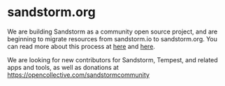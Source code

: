 # sandstorm.org
We are building Sandstorm as a community open source project, and are beginning to migrate resources from sandstorm.io to sandstorm.org. You can read more about this process at [here](https://sandstorm.org/news/2023-10-23-sandstorm-tempest-and-the-future) and [here](https://sandstorm.org/news/2023-11-03-from-io-to-org).

We are looking for new contributors for Sandstorm, Tempest, and related apps and tools, as well as donations at https://opencollective.com/sandstormcommunity
